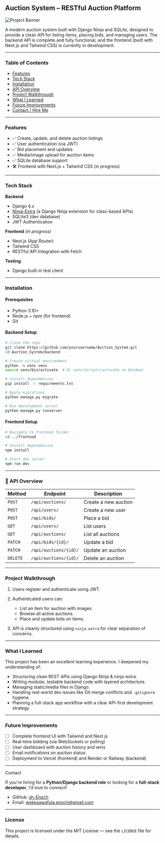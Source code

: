
## Auction System – RESTful Auction Platform

![Project Banner](https://via.placeholder.com/1200x400?text=Auction+System) 

A modern auction system built with Django Ninja and SQLite, designed to provide a clean API for listing items, placing bids, and managing users. The backend API is complete and fully functional, and the frontend (built with Next.js and Tailwind CSS) is currently in development.

---

### Table of Contents

* [Features](#-features)
* [Tech Stack](#-tech-stack)
* [Installation](#-installation)
* [API Overview](#-api-overview)
* [Project Walkthrough](#-project-walkthrough)
* [What I Learned](#-what-i-learned)
* [Future Improvements](#-future-improvements)
* [Contact / Hire Me](#-contact--hire-me)

---

### Features

* ✅ Create, update, and delete auction listings
* ✅ User authentication (via JWT)
* ✅ Bid placement and updates
* ✅ Media/image upload for auction items
* ✅ SQLite database support
* 🛠️ Frontend with Next.js + Tailwind CSS (in progress)

---

### Tech Stack

**Backend**

* Django 4.x
* [Ninja-Extra](https://django-ninja.dev/plugins/extra/) (a Django Ninja extension for class-based APIs)
* SQLite3 (dev database)
* JWT Authentication

**Frontend** *(in progress)*

* Next.js (App Router)
* Tailwind CSS
* RESTful API Integration with Fetch

**Testing**

* Django built-in test client

---

### Installation

#### Prerequisites

* Python 3.10+
* Node.js + npm (for frontend)
* Git

#### Backend Setup

```bash
# Clone the repo
git clone https://github.com/yourusername/Auction_System.git
cd Auction_System/backend

# Create virtual environment
python -m venv venv
source venv/bin/activate  # Or venv\Scripts\activate on Windows

# Install dependencies
pip install -r requirements.txt

# Apply migrations
python manage.py migrate

# Run development server
python manage.py runserver
```

#### Frontend Setup

```bash
# Navigate to frontend folder
cd ../frontend

# Install dependencies
npm install

# Start dev server
npm run dev
```

---

### 🔗 API Overview

| Method   | Endpoint              | Description          |
| -------- | --------------------- | -------------------- |
| `POST`   | `/api/auctions/`      | Create a new auction |
| `POST`   | `/api/users/`         | Create a new user    |
| `POST`   | `/api/bids/`          | Place a bid          |
| `GET`    | `/api/users/`         | List users           |
| `GET`    | `/api/auctions/`      | List all auctions    |
| `PATCH`  | `/api/bids/{id}/`     | Update a bid         |
| `PATCH`  | `/api/auctions/{id}/` | Update an auction    |
| `DELETE` | `/api/auctions/{id}/` | Delete an auction    |

---

###  Project Walkthrough

1. Users register and authenticate using JWT.
2. Authenticated users can:

   * List an item for auction with images.
   * Browse all active auctions.
   * Place and update bids on items.
3. API is cleanly structured using `ninja-extra` for clear separation of concerns.

---

### What I Learned

This project has been an excellent learning experience. I deepened my understanding of:

* Structuring clean REST APIs using Django Ninja & ninja-extra.
* Writing modular, testable backend code with layered architecture.
* Managing static/media files in Django.
* Handling real-world dev issues like Git merge conflicts and `.gitignore` hygiene.
* Planning a full-stack app workflow with a clear API-first development strategy.

---

###  Future Improvements

* [ ] Complete frontend UI with Tailwind and Next.js
* [ ] Real-time bidding (via WebSockets or polling)
* [ ] User dashboard with auction history and wins
* [ ] Email notifications on auction status
* [ ] Deployment to Vercel (frontend) and Render or Railway (backend)

---

 Contact

If you're hiring for a **Python/Django backend role** or looking for a **full-stack developer**, I’d love to connect!

* GitHub: [sh-Enoch](https://github.com/sh-Enoch)
* Email: [wekesawafula.enoch@gmail.com](mailto:wekesawafula.enoch@gmail.com)

---

### License

This project is licensed under the MIT License — see the `LICENSE` file for details.

